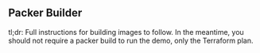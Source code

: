 ## Packer Builder

tl;dr: Full instructions for building images to follow. In the meantime, you should not require a packer build to run the demo, only the Terraform plan.